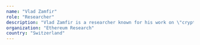 ```yaml
---
name: "Vlad Zamfir"
role: "Researcher"
description: "Vlad Zamfir is a researcher known for his work on \"cryptoeconomics\", proof-of-stake and blockchain sharding in the Ethereum ecosystem. He is also concerned about ethics in the use and governance of blockchain technology."
organization: "Ethereum Research"
country: "Switzerland"
---
```

